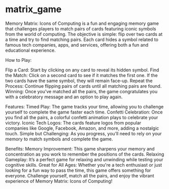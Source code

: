 # matrix_game

Memory Matrix: Icons of Computing is a fun and engaging memory game that challenges players to match pairs of cards featuring iconic symbols from the world of computing. The objective is simple: flip over two cards at a time and try to find matching pairs. Each card hides a symbol related to famous tech companies, apps, and services, offering both a fun and educational experience.

How to Play:

Flip a Card: Start by clicking on any card to reveal its hidden symbol.
Find the Match: Click on a second card to see if it matches the first one. If the two cards have the same symbol, they will remain face-up.
Repeat the Process: Continue flipping pairs of cards until all matching pairs are found.
Winning: Once you've matched all the pairs, the game congratulates you with a celebratory message and an option to play again.

Features:
Timed Play: The game tracks your time, allowing you to challenge yourself to complete the game faster each time.
Confetti Celebration: Once you find all the pairs, a colorful confetti animation plays to celebrate your victory.
Iconic Tech Logos: The cards feature logos from popular companies like Google, Facebook, Amazon, and more, adding a nostalgic touch.
Simple but Challenging: As you progress, you’ll need to rely on your memory to match symbols and complete the game.

Benefits:
Memory Improvement: This game sharpens your memory and concentration as you work to remember the positions of the cards.
Relaxing Gameplay: It’s a perfect game for relaxing and unwinding while testing your cognitive skills.
Great for All Ages: Whether you're a tech enthusiast or just looking for a fun way to pass the time, this game offers something for everyone.
Challenge yourself, match all the pairs, and enjoy the vibrant experience of Memory Matrix: Icons of Computing!








